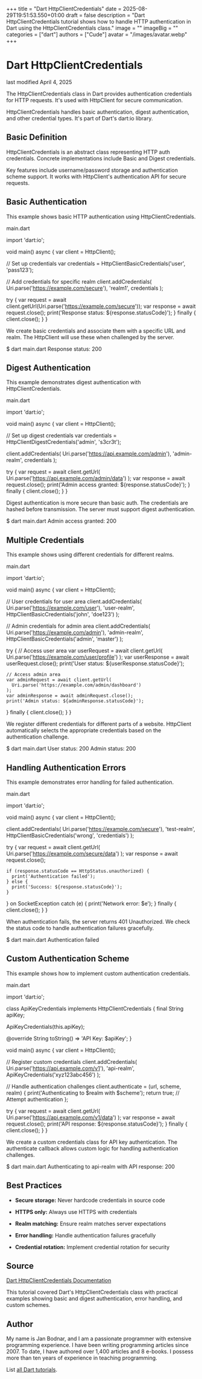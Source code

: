 +++
title = "Dart HttpClientCredentials"
date = 2025-08-29T19:51:53.550+01:00
draft = false
description = "Dart HttpClientCredentials tutorial shows how to handle HTTP authentication in Dart using the HttpClientCredentials class."
image = ""
imageBig = ""
categories = ["dart"]
authors = ["Cude"]
avatar = "/images/avatar.webp"
+++

# Dart HttpClientCredentials

last modified April 4, 2025

The HttpClientCredentials class in Dart provides authentication
credentials for HTTP requests. It's used with HttpClient for secure communication.

HttpClientCredentials handles basic authentication, digest authentication, and
other credential types. It's part of Dart's dart:io library.

## Basic Definition

HttpClientCredentials is an abstract class representing HTTP auth
credentials. Concrete implementations include Basic and Digest credentials.

Key features include username/password storage and authentication scheme support.
It works with HttpClient's authentication API for secure requests.

## Basic Authentication

This example shows basic HTTP authentication using HttpClientCredentials.

main.dart
  

import 'dart:io';

void main() async {
  var client = HttpClient();
  
  // Set up credentials
  var credentials = HttpClientBasicCredentials('user', 'pass123');
  
  // Add credentials for specific realm
  client.addCredentials(
    Uri.parse('https://example.com/secure'),
    'realm1',
    credentials
  );
  
  try {
    var request = await client.getUrl(Uri.parse('https://example.com/secure'));
    var response = await request.close();
    print('Response status: ${response.statusCode}');
  } finally {
    client.close();
  }
}

We create basic credentials and associate them with a specific URL and realm.
The HttpClient will use these when challenged by the server.

$ dart main.dart
Response status: 200

## Digest Authentication

This example demonstrates digest authentication with HttpClientCredentials.

main.dart
  

import 'dart:io';

void main() async {
  var client = HttpClient();
  
  // Set up digest credentials
  var credentials = HttpClientDigestCredentials('admin', 's3cr3t');
  
  client.addCredentials(
    Uri.parse('https://api.example.com/admin'),
    'admin-realm',
    credentials
  );
  
  try {
    var request = await client.getUrl(
      Uri.parse('https://api.example.com/admin/data')
    );
    var response = await request.close();
    print('Admin access granted: ${response.statusCode}');
  } finally {
    client.close();
  }
}

Digest authentication is more secure than basic auth. The credentials are hashed
before transmission. The server must support digest authentication.

$ dart main.dart
Admin access granted: 200

## Multiple Credentials

This example shows using different credentials for different realms.

main.dart
  

import 'dart:io';

void main() async {
  var client = HttpClient();
  
  // User credentials for user area
  client.addCredentials(
    Uri.parse('https://example.com/user'),
    'user-realm',
    HttpClientBasicCredentials('john', 'doe123')
  );
  
  // Admin credentials for admin area
  client.addCredentials(
    Uri.parse('https://example.com/admin'),
    'admin-realm',
    HttpClientBasicCredentials('admin', 'master')
  );
  
  try {
    // Access user area
    var userRequest = await client.getUrl(
      Uri.parse('https://example.com/user/profile')
    );
    var userResponse = await userRequest.close();
    print('User status: ${userResponse.statusCode}');
    
    // Access admin area
    var adminRequest = await client.getUrl(
      Uri.parse('https://example.com/admin/dashboard')
    );
    var adminResponse = await adminRequest.close();
    print('Admin status: ${adminResponse.statusCode}');
  } finally {
    client.close();
  }
}

We register different credentials for different parts of a website. HttpClient
automatically selects the appropriate credentials based on the authentication
challenge.

$ dart main.dart
User status: 200
Admin status: 200

## Handling Authentication Errors

This example demonstrates error handling for failed authentication.

main.dart
  

import 'dart:io';

void main() async {
  var client = HttpClient();
  
  client.addCredentials(
    Uri.parse('https://example.com/secure'),
    'test-realm',
    HttpClientBasicCredentials('wrong', 'credentials')
  );
  
  try {
    var request = await client.getUrl(
      Uri.parse('https://example.com/secure/data')
    );
    var response = await request.close();
    
    if (response.statusCode == HttpStatus.unauthorized) {
      print('Authentication failed');
    } else {
      print('Success: ${response.statusCode}');
    }
  } on SocketException catch (e) {
    print('Network error: $e');
  } finally {
    client.close();
  }
}

When authentication fails, the server returns 401 Unauthorized. We check the
status code to handle authentication failures gracefully.

$ dart main.dart
Authentication failed

## Custom Authentication Scheme

This example shows how to implement custom authentication credentials.

main.dart
  

import 'dart:io';

class ApiKeyCredentials implements HttpClientCredentials {
  final String apiKey;
  
  ApiKeyCredentials(this.apiKey);
  
  @override
  String toString() =&gt; 'API Key: $apiKey';
}

void main() async {
  var client = HttpClient();
  
  // Register custom credentials
  client.addCredentials(
    Uri.parse('https://api.example.com/v1'),
    'api-realm',
    ApiKeyCredentials('xyz123abc456')
  );
  
  // Handle authentication challenges
  client.authenticate = (url, scheme, realm) {
    print('Authenticating to $realm with $scheme');
    return true; // Attempt authentication
  };
  
  try {
    var request = await client.getUrl(
      Uri.parse('https://api.example.com/v1/data')
    );
    var response = await request.close();
    print('API response: ${response.statusCode}');
  } finally {
    client.close();
  }
}

We create a custom credentials class for API key authentication. The authenticate
callback allows custom logic for handling authentication challenges.

$ dart main.dart
Authenticating to api-realm with 
API response: 200

## Best Practices

- **Secure storage:** Never hardcode credentials in source code

- **HTTPS only:** Always use HTTPS with credentials

- **Realm matching:** Ensure realm matches server expectations

- **Error handling:** Handle authentication failures gracefully

- **Credential rotation:** Implement credential rotation for security

## Source

[Dart HttpClientCredentials Documentation](https://api.dart.dev/stable/dart-io/HttpClientCredentials-class.html)

This tutorial covered Dart's HttpClientCredentials class with practical examples
showing basic and digest authentication, error handling, and custom schemes.

## Author

My name is Jan Bodnar, and I am a passionate programmer with extensive
programming experience. I have been writing programming articles since 2007.
To date, I have authored over 1,400 articles and 8 e-books. I possess more
than ten years of experience in teaching programming.

List [all Dart tutorials](/dart/).